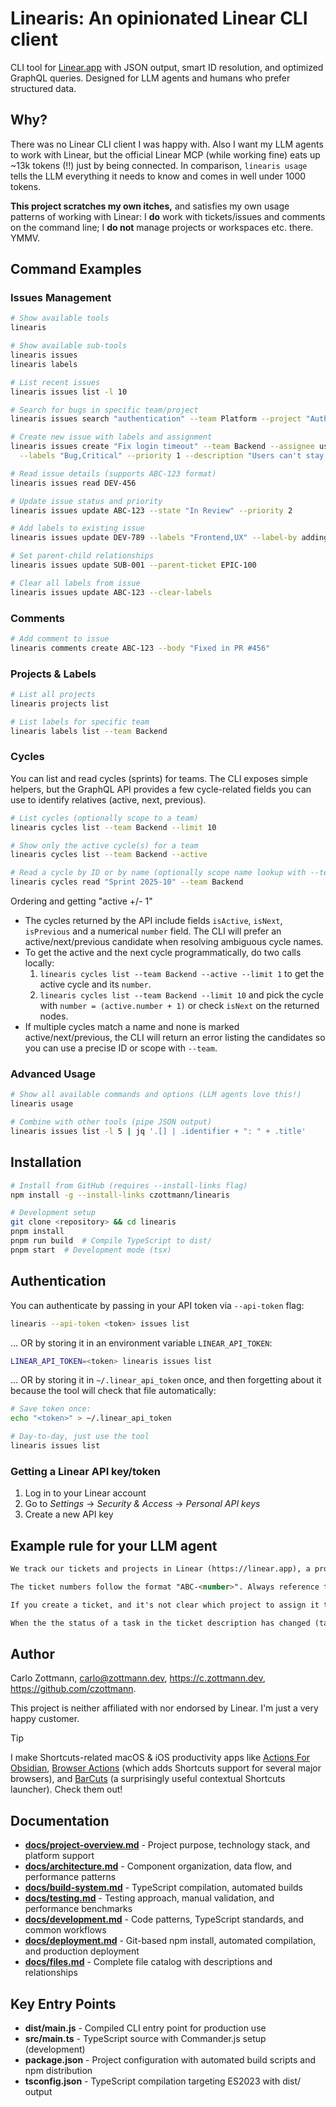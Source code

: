<!-- Generated: 2025-09-02T10:42:29+02:00 -->

# Linearis: An opinionated Linear CLI client

CLI tool for [Linear.app](https://linear.app) with JSON output, smart ID
resolution, and optimized GraphQL queries. Designed for LLM agents and humans
who prefer structured data.

## Why?

There was no Linear CLI client I was happy with. Also I want my LLM agents to
work with Linear, but the official Linear MCP (while working fine) eats up ~13k
tokens (!!) just by being connected. In comparison, `linearis usage` tells the
LLM everything it needs to know and comes in well under 1000 tokens.

**This project scratches my own itches,** and satisfies my own usage patterns of
working with Linear: I **do** work with tickets/issues and comments on the
command line; I **do not** manage projects or workspaces etc. there. YMMV.

## Command Examples

### Issues Management

```bash
# Show available tools
linearis

# Show available sub-tools
linearis issues
linearis labels

# List recent issues
linearis issues list -l 10

# Search for bugs in specific team/project
linearis issues search "authentication" --team Platform --project "Auth Service"

# Create new issue with labels and assignment
linearis issues create "Fix login timeout" --team Backend --assignee user123 \
  --labels "Bug,Critical" --priority 1 --description "Users can't stay logged in"

# Read issue details (supports ABC-123 format)  
linearis issues read DEV-456

# Update issue status and priority
linearis issues update ABC-123 --state "In Review" --priority 2

# Add labels to existing issue
linearis issues update DEV-789 --labels "Frontend,UX" --label-by adding

# Set parent-child relationships
linearis issues update SUB-001 --parent-ticket EPIC-100

# Clear all labels from issue
linearis issues update ABC-123 --clear-labels
```

### Comments

```bash
# Add comment to issue
linearis comments create ABC-123 --body "Fixed in PR #456"
```

### Projects & Labels

```bash
# List all projects
linearis projects list

# List labels for specific team
linearis labels list --team Backend
```

### Cycles

You can list and read cycles (sprints) for teams. The CLI exposes simple helpers,
but the GraphQL API provides a few cycle-related fields you can use to
identify relatives (active, next, previous).

```bash
# List cycles (optionally scope to a team)
linearis cycles list --team Backend --limit 10

# Show only the active cycle(s) for a team
linearis cycles list --team Backend --active

# Read a cycle by ID or by name (optionally scope name lookup with --team)
linearis cycles read "Sprint 2025-10" --team Backend
```

Ordering and getting "active +/- 1"
- The cycles returned by the API include fields `isActive`, `isNext`, `isPrevious`
  and a numerical `number` field. The CLI will prefer an active/next/previous
  candidate when resolving ambiguous cycle names.
- To get the active and the next cycle programmatically, do two calls locally:
  1) `linearis cycles list --team Backend --active --limit 1` to get the active
     cycle and its `number`.
  2) `linearis cycles list --team Backend --limit 10` and pick the cycle with
     `number = (active.number + 1)` or check `isNext` on the returned nodes.
- If multiple cycles match a name and none is marked active/next/previous, the
  CLI will return an error listing the candidates so you can use a precise ID
  or scope with `--team`.


### Advanced Usage

```bash
# Show all available commands and options (LLM agents love this!)
linearis usage

# Combine with other tools (pipe JSON output)
linearis issues list -l 5 | jq '.[] | .identifier + ": " + .title'
```

## Installation

```bash
# Install from GitHub (requires --install-links flag)
npm install -g --install-links czottmann/linearis

# Development setup
git clone <repository> && cd linearis
pnpm install
pnpm run build  # Compile TypeScript to dist/
pnpm start  # Development mode (tsx)
```

## Authentication

You can authenticate by passing in your API token via `--api-token` flag:

```bash
linearis --api-token <token> issues list
```

… OR by storing it in an environment variable `LINEAR_API_TOKEN`:

```bash
LINEAR_API_TOKEN=<token> linearis issues list
```

… OR by storing it in `~/.linear_api_token` once, and then forgetting about it
because the tool will check that file automatically:

```bash
# Save token once:
echo "<token>" > ~/.linear_api_token

# Day-to-day, just use the tool
linearis issues list
```

### Getting a Linear API key/token

1. Log in to your Linear account
1. Go to _Settings_ → _Security & Access_ → _Personal API keys_
1. Create a new API key


## Example rule for your LLM agent

```markdown
We track our tickets and projects in Linear (https://linear.app), a project management tool. We use the `linearis` CLI tool for communicating with Linear. Use your Bash tool to call the `linearis` executable. Run `linearis usage` to see usage information.

The ticket numbers follow the format "ABC-<number>". Always reference tickets by their number.

If you create a ticket, and it's not clear which project to assign it to, prompt the user. When creating subtasks, use the project of the parent ticket by default.

When the the status of a task in the ticket description has changed (task → task done), update the description accordingly. When updating a ticket with a progress report that is more than just a checkbox change, add that report as a ticket comment.
```


## Author

Carlo Zottmann, <carlo@zottmann.dev>, https://c.zottmann.dev,
https://github.com/czottmann.

This project is neither affiliated with nor endorsed by Linear. I'm just a very
happy customer.

> [!TIP]
> I make Shortcuts-related macOS & iOS productivity apps like
> [Actions For Obsidian](https://actions.work/actions-for-obsidian),
> [Browser Actions](https://actions.work/browser-actions) (which adds Shortcuts
> support for several major browsers), and
> [BarCuts](https://actions.work/barcuts) (a surprisingly useful contextual
> Shortcuts launcher). Check them out!

## Documentation

- **[docs/project-overview.md](docs/project-overview.md)** - Project purpose,
  technology stack, and platform support
- **[docs/architecture.md](docs/architecture.md)** - Component organization,
  data flow, and performance patterns
- **[docs/build-system.md](docs/build-system.md)** - TypeScript compilation,
  automated builds
- **[docs/testing.md](docs/testing.md)** - Testing approach, manual validation,
  and performance benchmarks
- **[docs/development.md](docs/development.md)** - Code patterns, TypeScript
  standards, and common workflows
- **[docs/deployment.md](docs/deployment.md)** - Git-based npm install,
  automated compilation, and production deployment
- **[docs/files.md](docs/files.md)** - Complete file catalog with descriptions
  and relationships

## Key Entry Points

- **dist/main.js** - Compiled CLI entry point for production use
- **src/main.ts** - TypeScript source with Commander.js setup (development)
- **package.json** - Project configuration with automated build scripts and npm
  distribution
- **tsconfig.json** - TypeScript compilation targeting ES2023 with dist/ output
